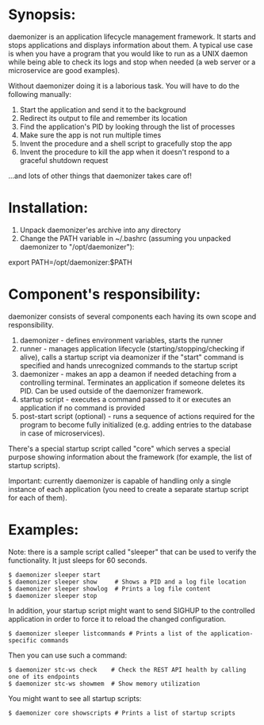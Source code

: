 # Synopsis:

daemonizer is an application lifecycle management framework. It starts and stops applications and
displays information about them. A typical use case is when you have a program that you
would like to run as a UNIX daemon while being able to check its logs and stop when needed
(a web server or a microservice are good examples).

Without daemonizer doing it is a laborious task. You will have to do the following manually:

1) Start the application and send it to the background
2) Redirect its output to file and remember its location
3) Find the application's PID by looking through the list of processes
4) Make sure the app is not run multiple times
5) Invent the procedure and a shell script to gracefully stop the app
6) Invent the procedure to kill the app when it doesn't respond to a graceful shutdown request

...and lots of other things that daemonizer takes care of!

# Installation:

1) Unpack daemonizer'es archive into any directory
2) Change the PATH variable in ~/.bashrc (assuming you unpacked daemonizer to "/opt/daemonizer"):

export PATH=/opt/daemonizer:$PATH

# Component's responsibility:

daemonizer consists of several components each having its own scope and responsibility.

1) daemonizer - defines environment variables, starts the runner
2) runner - manages application lifecycle (starting/stopping/checking if alive), calls a startup
script via deamonizer if the "start" command is specified and hands unrecognized commands to
the startup script
3) daemonizer - makes an app a deamon if needed detaching from a controlling terminal. Terminates
an application if someone deletes its PID. Can be used outside of the daemonizer framework.
4) startup script - executes a command passed to it or executes an application if no command is
provided
5) post-start script (optional) - runs a sequence of actions required for the program to become
fully initialized (e.g. adding entries to the database in case of microservices).

There's a special startup script called "core" which serves a special purpose showing information
about the framework (for example, the list of startup scripts).

Important: currently daemonizer is capable of handling only a single instance of each application (you
need to create a separate startup script for each of them).

# Examples:

Note: there is a sample script called "sleeper" that can be used to verify the functionality. It just
sleeps for 60 seconds.
```
$ daemonizer sleeper start
$ daemonizer sleeper show     # Shows a PID and a log file location
$ daemonizer sleeper showlog  # Prints a log file content
$ daemonizer sleeper stop
```
In addition, your startup script might want to send SIGHUP to the controlled application
in order to force it to reload the changed configuration.

`$ daemonizer sleeper listcommands # Prints a list of the application-specific commands`

Then you can use such a command:
```
$ daemonizer stc-ws check    # Check the REST API health by calling one of its endpoints
$ daemonizer stc-ws showmem  # Show memory utilization
```
You might want to see all startup scripts:
```
$ daemonizer core showscripts # Prints a list of startup scripts
```
